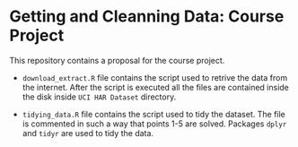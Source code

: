 Getting and Cleanning Data: Course Project
==========================================

This repository contains a proposal for the course project.

 * `download_extract.R` file contains the script used to retrive the data from the internet. After the script is executed all the files are contained inside the disk inside `UCI HAR Dataset` directory.
 
 * `tidying_data.R` file contains the script used to tidy the dataset. The file is commented in such a way that points 1-5 are solved. Packages `dplyr` and `tidyr` are used to tidy the data.
